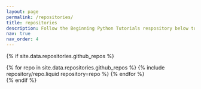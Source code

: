 ```yaml
---
layout: page
permalink: /repositories/
title: repositories
description: Follow the Beginning Python Tutorials respository below to begin your own coding for Physics and Astronomy adventure! 
nav: true
nav_order: 4
---
```


{% if site.data.repositories.github_repos %}

<div class="repositories d-flex flex-wrap flex-md-row flex-column justify-content-between align-items-center">
  {% for repo in site.data.repositories.github_repos %}
    {% include repository/repo.liquid repository=repo %}
  {% endfor %}
</div>
{% endif %}

